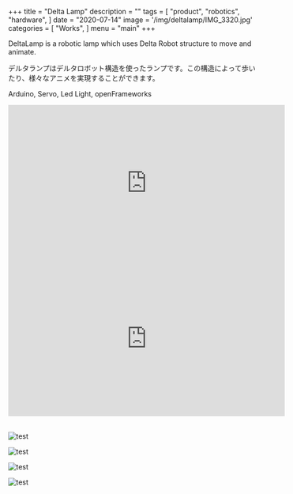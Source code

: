 +++
title = "Delta Lamp"
description = ""
tags = [
    "product",
    "robotics",
    "hardware",
]
date = "2020-07-14"
image = '/img/deltalamp/IMG_3320.jpg'
categories = [
    "Works",
]
menu = "main"
+++

DeltaLamp is a robotic lamp which uses Delta Robot structure to move and animate.

デルタランプはデルタロボット構造を使ったランプです。この構造によって歩いたり、様々なアニメを実現することができます。

Arduino, Servo, Led Light, openFrameworks

<div style="text-align: center;">
<iframe width="560" height="315" src="https://www.youtube.com/embed/KhdzSmElsf4" frameborder="0" allow="accelerometer; autoplay; encrypted-media; gyroscope; picture-in-picture" allowfullscreen></iframe>
</div>

<div style="text-align: center;">
<iframe width="560" height="315" src="https://www.youtube.com/embed/xCDTQ3hO2oU" frameborder="0" allow="accelerometer; autoplay; encrypted-media; gyroscope; picture-in-picture" allowfullscreen></iframe>
</div>

|||
|---|---|

![test](/img/deltalamp/IMG_3315.jpg)

![test](/img/deltalamp/IMG_3320.jpg)

![test](/img/deltalamp/IMG_3323.jpg)

![test](/img/deltalamp/deltarobot_software01.png)